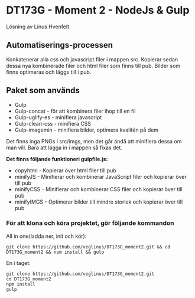 # DT173G - Moment 2 - NodeJs & Gulp

Lösning av Linus Hvenfelt.

## Automatiserings-processen

Konkatenerar alla css och javascript filer i mappen src. Kopierar sedan dessa nya kombinerade filer och html filer som finns till pub. Bilder som finns optimeras och läggs till i pub.

## Paket som används

* Gulp
* Gulp-concat - för att kombinera filer ihop till en fil
* Gulp-uglify-es - minifiera javascript
* Gulp-clean-css - minifiera CSS
* Gulp-imagemin - minifiera bilder, optimera kvalitén på dem

Det finns inga PNGs i src/imgs, men det går ändå att minifiera dessa om man vill. Bara att lägga in i mappen så fixas det.

**Det finns följande funktioneri gulpfile.js:**
* copyhtml - Kopierar över html filer till pub
* minifyJS - Minifierar och kombinerar JavaScript filer och kopierar över till pub
* minifyCSS - Minifierar och kombinerar CSS filer och kopierar över till pub
* minifyIMGS - Optimerar bilder till mindre storlek och kopierar över till pub

### För att klona och köra projektet, gör följande kommandon

All in one(ladda ner, init och kör):

```
git clone https://github.com/veglinus/DT173G_moment2.git && cd DT173G_moment2 && npm install && gulp
```

En i taget:

```
git clone https://github.com/veglinus/DT173G_moment2.git
cd DT173G_moment2
npm install
gulp
```
